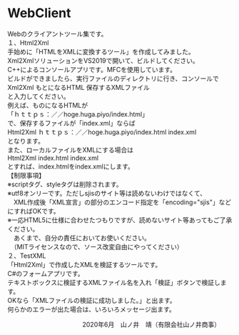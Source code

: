 # WebClient  
Webのクライアントツール集です。  
１、Html2Xml  
手始めに「HTMLをXMLに変換するツール」を作成してみました。  
Xml2XmlソリューションをVS2019で開いて、ビルドしてください。  
C++によるコンソールアプリです。MFCを使用しています。  
ビルドができましたら、実行ファイルのディレクトリに行き、コンソールで  
Xml2Xml もとになるHTML 保存するXMLファイル  
と入力してください。  
例えば、ものになるHTMLが  
「ｈｔｔｐｓ：／／hoge.huga.piyo/index.html」  
で、保存するファイルが「index.xml」ならば  
Html2Xml ｈｔｔｐｓ：／／hoge.huga.piyo/index.html index.xml  
となります。  
また、ローカルファイルをXMLにする場合は  
Html2Xml index.html index.xml  
とすれば、index.htmlをindex.xmlにします。  
【制限事項】  
※scriptタグ、styleタグは削除されます。  
※utf8オンリーです。ただしsjisのサイト等は読めないわけではなくて、  
　XML作成後「XML宣言」の部分のエンコード指定を「encoding="sjis"」などにすればOKです。  
※一応HTML5に仕様に合わせたつもりですが、読めないサイト等あってもご了承ください。  
　あくまで、自分の責任においてお使いください。  
　（MITライセンスなので、ソース改変自由にやってください）  
２、TestXML  
「Html2Xml」で作成したXMLを検証するツールです。  
C#のフォームアプリです。  
テキストボックスに検証するXMLファイル名を入れ「検証」ボタンで検証します。  
OKなら「XMLファイルの検証に成功しました。」と出ます。  
何らかのエラーが出た場合は、いろいろメッセージ出ます。  
  
　　　　　　　　　　　　2020年6月　山ノ井　靖（有限会社山ノ井商事）  

